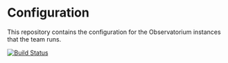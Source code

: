 # Configuration

This repository contains the configuration for the Observatorium instances that the team runs.

[![Build Status](https://cloud.drone.io/api/badges/observatorium/configuration/status.svg)](https://cloud.drone.io/observatorium/configuration)
